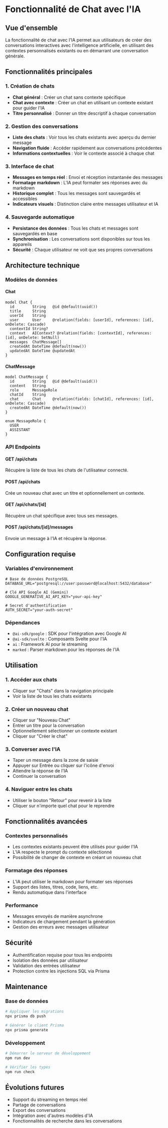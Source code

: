 # Fonctionnalité de Chat avec l'IA

## Vue d'ensemble

La fonctionnalité de chat avec l'IA permet aux utilisateurs de créer des conversations interactives avec l'intelligence artificielle, en utilisant des contextes personnalisés existants ou en démarrant une conversation générale.

## Fonctionnalités principales

### 1. Création de chats
- **Chat général** : Créer un chat sans contexte spécifique
- **Chat avec contexte** : Créer un chat en utilisant un contexte existant pour guider l'IA
- **Titre personnalisé** : Donner un titre descriptif à chaque conversation

### 2. Gestion des conversations
- **Liste des chats** : Voir tous les chats existants avec aperçu du dernier message
- **Navigation fluide** : Accéder rapidement aux conversations précédentes
- **Informations contextuelles** : Voir le contexte associé à chaque chat

### 3. Interface de chat
- **Messages en temps réel** : Envoi et réception instantanée des messages
- **Formatage markdown** : L'IA peut formater ses réponses avec du markdown
- **Historique complet** : Tous les messages sont sauvegardés et accessibles
- **Indicateurs visuels** : Distinction claire entre messages utilisateur et IA

### 4. Sauvegarde automatique
- **Persistance des données** : Tous les chats et messages sont sauvegardés en base
- **Synchronisation** : Les conversations sont disponibles sur tous les appareils
- **Sécurité** : Chaque utilisateur ne voit que ses propres conversations

## Architecture technique

### Modèles de données

#### Chat
```prisma
model Chat {
  id        String   @id @default(uuid())
  title     String
  userId    String
  user      User     @relation(fields: [userId], references: [id], onDelete: Cascade)
  contextId String?
  context   AIContext? @relation(fields: [contextId], references: [id], onDelete: SetNull)
  messages  ChatMessage[]
  createdAt DateTime @default(now())
  updatedAt DateTime @updatedAt
}
```

#### ChatMessage
```prisma
model ChatMessage {
  id        String   @id @default(uuid())
  content   String
  role      MessageRole
  chatId    String
  chat      Chat     @relation(fields: [chatId], references: [id], onDelete: Cascade)
  createdAt DateTime @default(now())
}

enum MessageRole {
  USER
  ASSISTANT
}
```

### API Endpoints

#### GET /api/chats
Récupère la liste de tous les chats de l'utilisateur connecté.

#### POST /api/chats
Crée un nouveau chat avec un titre et optionnellement un contexte.

#### GET /api/chats/[id]
Récupère un chat spécifique avec tous ses messages.

#### POST /api/chats/[id]/messages
Envoie un message à l'IA et récupère la réponse.

## Configuration requise

### Variables d'environnement
```env
# Base de données PostgreSQL
DATABASE_URL="postgresql://user:password@localhost:5432/database"

# Clé API Google AI (Gemini)
GOOGLE_GENERATIVE_AI_API_KEY="your-api-key"

# Secret d'authentification
AUTH_SECRET="your-auth-secret"
```

### Dépendances
- `@ai-sdk/google` : SDK pour l'intégration avec Google AI
- `@ai-sdk/svelte` : Composants Svelte pour l'IA
- `ai` : Framework AI pour le streaming
- `marked` : Parser markdown pour les réponses de l'IA

## Utilisation

### 1. Accéder aux chats
- Cliquer sur "Chats" dans la navigation principale
- Voir la liste de tous les chats existants

### 2. Créer un nouveau chat
- Cliquer sur "Nouveau Chat"
- Entrer un titre pour la conversation
- Optionnellement sélectionner un contexte existant
- Cliquer sur "Créer le chat"

### 3. Converser avec l'IA
- Taper un message dans la zone de saisie
- Appuyer sur Entrée ou cliquer sur l'icône d'envoi
- Attendre la réponse de l'IA
- Continuer la conversation

### 4. Naviguer entre les chats
- Utiliser le bouton "Retour" pour revenir à la liste
- Cliquer sur n'importe quel chat pour le reprendre

## Fonctionnalités avancées

### Contextes personnalisés
- Les contextes existants peuvent être utilisés pour guider l'IA
- L'IA respecte le prompt du contexte sélectionné
- Possibilité de changer de contexte en créant un nouveau chat

### Formatage des réponses
- L'IA peut utiliser le markdown pour formater ses réponses
- Support des listes, titres, code, liens, etc.
- Rendu automatique dans l'interface

### Performance
- Messages envoyés de manière asynchrone
- Indicateurs de chargement pendant la génération
- Gestion des erreurs avec messages utilisateur

## Sécurité

- Authentification requise pour tous les endpoints
- Isolation des données par utilisateur
- Validation des entrées utilisateur
- Protection contre les injections SQL via Prisma

## Maintenance

### Base de données
```bash
# Appliquer les migrations
npx prisma db push

# Générer le client Prisma
npx prisma generate
```

### Développement
```bash
# Démarrer le serveur de développement
npm run dev

# Vérifier les types
npm run check
```

## Évolutions futures

- Support du streaming en temps réel
- Partage de conversations
- Export des conversations
- Intégration avec d'autres modèles d'IA
- Fonctionnalités de recherche dans les conversations